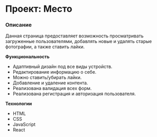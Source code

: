 
# Проект: Место

### Описание  

Данная страница предоставляет возможность просматривать загруженные пользователями, добавлять новые и удалять старые фотографии, а также ставить лайки.

**Функциональность**

* Адаптивный дизайн под все виды устройств.
* Редактирование информацию о себе.
* Можно ставить/убирать лайки.
* Добавление и удаление контента.
* Реализована валидация всех форм.
* Реализована регистрация и авторизация пользователя.

**Технологии**

* HTML
* CSS
* JavaScript
* React

